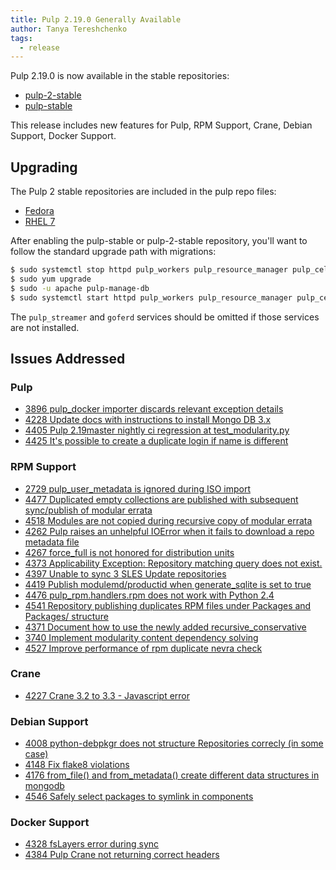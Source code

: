```yaml
---
title: Pulp 2.19.0 Generally Available
author: Tanya Tereshchenko
tags:
  - release
---
```


Pulp 2.19.0 is now available in the stable repositories:

* [pulp-2-stable](https://repos.fedorapeople.org/pulp/pulp/stable/2/)
* [pulp-stable](https://repos.fedorapeople.org/pulp/pulp/stable/latest/)

This release includes new features for Pulp, RPM Support, Crane, Debian Support, Docker Support.

## Upgrading

The Pulp 2 stable repositories are included in the pulp repo files:

- [Fedora](https://repos.fedorapeople.org/repos/pulp/pulp/fedora-pulp.repo)
- [RHEL 7](https://repos.fedorapeople.org/repos/pulp/pulp/rhel-pulp.repo)

After enabling the pulp-stable or pulp-2-stable repository, you'll want to
follow the standard upgrade path with migrations:

```sh
$ sudo systemctl stop httpd pulp_workers pulp_resource_manager pulp_celerybeat pulp_streamer goferd
$ sudo yum upgrade
$ sudo -u apache pulp-manage-db
$ sudo systemctl start httpd pulp_workers pulp_resource_manager pulp_celerybeat pulp_streamer goferd
```

The `pulp_streamer` and `goferd` services should be omitted if those services are not installed.


## Issues Addressed

### Pulp
- [3896	pulp_docker importer discards relevant exception details](https://pulp.plan.io/issues/3896)
- [4228	Update docs with instructions to install Mongo DB 3.x](https://pulp.plan.io/issues/4228)
- [4405	Pulp 2.19master nightly ci regression at test_modularity.py](https://pulp.plan.io/issues/4405)
- [4425	It's possible to create a duplicate login if name is different](https://pulp.plan.io/issues/4425)

### RPM Support
- [2729	pulp_user_metadata is ignored during ISO import](https://pulp.plan.io/issues/2729)
- [4477	Duplicated empty collections are published with subsequent sync/publish of modular errata](https://pulp.plan.io/issues/4477)
- [4518	Modules are not copied during recursive copy of modular errata ](https://pulp.plan.io/issues/4518)
- [4262	Pulp raises an unhelpful IOError when it fails to download a repo metadata file](https://pulp.plan.io/issues/4262)
- [4267	force_full is not honored for distribution units](https://pulp.plan.io/issues/4267)
- [4373	Applicability Exception: Repository matching query does not exist.](https://pulp.plan.io/issues/4373)
- [4397	Unable to sync 3 SLES Update repositories](https://pulp.plan.io/issues/4397)
- [4419	Publish modulemd/productid when generate_sqlite is set to true](https://pulp.plan.io/issues/4419)
- [4476	pulp_rpm.handlers.rpm does not work with Python 2.4](https://pulp.plan.io/issues/4476)
- [4541	Repository publishing duplicates RPM files under Packages and Packages/<LETTER> structure](https://pulp.plan.io/issues/4541)
- [4371	Document how to use the newly added recursive_conservative](https://pulp.plan.io/issues/4371)
- [3740	Implement modularity content dependency solving](https://pulp.plan.io/issues/3740)
- [4527	Improve performance of rpm duplicate nevra check](https://pulp.plan.io/issues/4527)

### Crane
- [4227	Crane 3.2 to 3.3 - Javascript error](https://pulp.plan.io/issues/4227)

### Debian Support
- [4008	python-debpkgr does not structure Repositories correcly (in some case)](https://pulp.plan.io/issues/4008)
- [4148	Fix flake8 violations](https://pulp.plan.io/issues/4148)
- [4176	from_file() and from_metadata() create different data structures in mongodb](https://pulp.plan.io/issues/4176)
- [4546	Safely select packages to symlink in components](https://pulp.plan.io/issues/4546)

### Docker Support
- [4328	fsLayers error during sync](https://pulp.plan.io/issues/4328)
- [4384	Pulp Crane not returning correct headers](https://pulp.plan.io/issues/4384)
